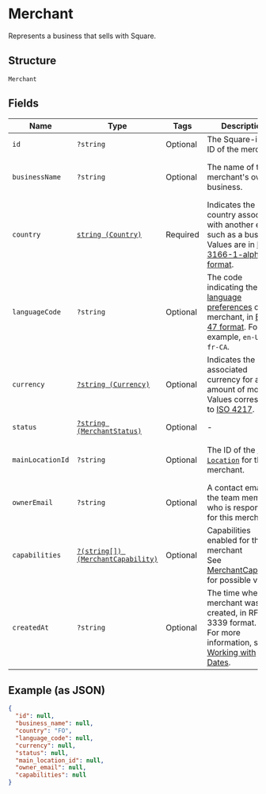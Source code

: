 
# Merchant

Represents a business that sells with Square.

## Structure

`Merchant`

## Fields

| Name | Type | Tags | Description | Getter | Setter |
|  --- | --- | --- | --- | --- | --- |
| `id` | `?string` | Optional | The Square-issued ID of the merchant. | getId(): ?string | setId(?string id): void |
| `businessName` | `?string` | Optional | The name of the merchant's overall business. | getBusinessName(): ?string | setBusinessName(?string businessName): void |
| `country` | [`string (Country)`](../../doc/models/country.md) | Required | Indicates the country associated with another entity, such as a business.<br>Values are in [ISO 3166-1-alpha-2 format](http://www.iso.org/iso/home/standards/country_codes.htm). | getCountry(): string | setCountry(string country): void |
| `languageCode` | `?string` | Optional | The code indicating the [language preferences](https://developer.squareup.com/docs/build-basics/general-considerations/language-preferences) of the merchant, in [BCP 47 format](https://tools.ietf.org/html/bcp47#appendix-A). For example, `en-US` or `fr-CA`. | getLanguageCode(): ?string | setLanguageCode(?string languageCode): void |
| `currency` | [`?string (Currency)`](../../doc/models/currency.md) | Optional | Indicates the associated currency for an amount of money. Values correspond<br>to [ISO 4217](https://wikipedia.org/wiki/ISO_4217). | getCurrency(): ?string | setCurrency(?string currency): void |
| `status` | [`?string (MerchantStatus)`](../../doc/models/merchant-status.md) | Optional | - | getStatus(): ?string | setStatus(?string status): void |
| `mainLocationId` | `?string` | Optional | The ID of the [main `Location`](https://developer.squareup.com/docs/locations-api#about-the-main-location) for this merchant. | getMainLocationId(): ?string | setMainLocationId(?string mainLocationId): void |
| `ownerEmail` | `?string` | Optional | A contact email for the team member who is responsible for this merchant. | getOwnerEmail(): ?string | setOwnerEmail(?string ownerEmail): void |
| `capabilities` | [`?(string[]) (MerchantCapability)`](../../doc/models/merchant-capability.md) | Optional | Capabilities enabled for this merchant<br>See [MerchantCapability](#type-merchantcapability) for possible values | getCapabilities(): ?array | setCapabilities(?array capabilities): void |
| `createdAt` | `?string` | Optional | The time when the merchant was created, in RFC 3339 format.<br>For more information, see [Working with Dates](https://developer.squareup.com/docs/build-basics/working-with-dates). | getCreatedAt(): ?string | setCreatedAt(?string createdAt): void |

## Example (as JSON)

```json
{
  "id": null,
  "business_name": null,
  "country": "FO",
  "language_code": null,
  "currency": null,
  "status": null,
  "main_location_id": null,
  "owner_email": null,
  "capabilities": null
}
```

